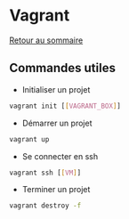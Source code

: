 # Vagrant

[Retour au sommaire](docs/index)

## Commandes utiles

- Initialiser un projet
```bash
vagrant init [[VAGRANT_BOX]]
```
- Démarrer un projet
```bash
vagrant up
```
- Se connecter en ssh
```bash
vagrant ssh [[VM]]
```
- Terminer un projet
```bash
vagrant destroy -f
```
